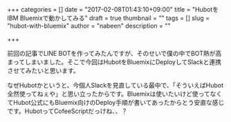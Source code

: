 +++
categories = []
date = "2017-02-08T01:43:10+09:00"
title = "HubotをIBM Bluemixで動かしてみる"
draft = true
thumbnail = ""
tags = []
slug = "hubot-with-bluemix"
author = "nabeen"
description = ""

+++

前回の記事でLINE BOTを作ってみたんですが、そのせいで僕の中でBOT熱が高まってしまいました。そこで今回はHubotをBluemixにDeployしてSlackと連携させてみたいと思います。

なぜHubotかというと、今個人Slackを見直している最中で、「そういえばHubot全然使ってねぇや」と思い立ったからです。Bluemixは使いたいけど使ってなくてHubot公式にもBluemix向けのDeploy手順が書いてあったからとう安直な感じです。HubotってCofeeScriptだっけね、、？

## 
